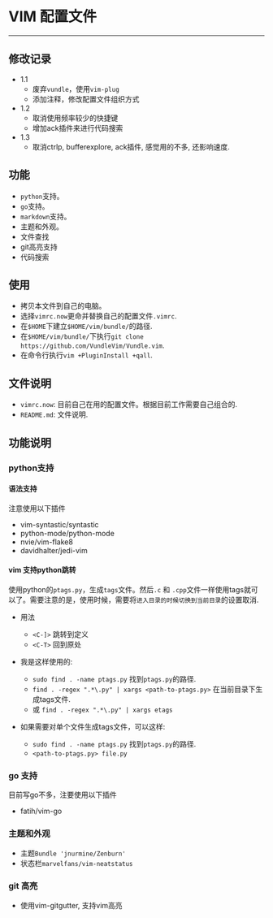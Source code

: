 # VIM 配置文件
---

## 修改记录
* 1.1
    * 废弃`vundle`，使用`vim-plug`
    * 添加注释，修改配置文件组织方式
* 1.2
    * 取消使用频率较少的快捷键
    * 增加ack插件来进行代码搜索
* 1.3
    * 取消ctrlp, bufferexplore, ack插件, 感觉用的不多, 还影响速度.  

## 功能
* `python`支持。
* `go`支持。
* `markdown`支持。
* 主题和外观。
* 文件查找
* git高亮支持
* 代码搜索

## 使用
* 拷贝本文件到自己的电脑。
* 选择`vimrc.now`更命并替换自己的配置文件`.vimrc`.
* 在`$HOME`下建立`$HOME/vim/bundle/`的路径.
* 在`$HOME/vim/bundle/`下执行`git clone https://github.com/VundleVim/Vundle.vim`.
* 在命令行执行`vim +PluginInstall +qall`.

## 文件说明
* `vimrc.now`: 目前自己在用的配置文件。根据目前工作需要自己组合的.
* `README.md`: 文件说明.

## 功能说明

### python支持

#### 语法支持
注意使用以下插件
* vim-syntastic/syntastic
* python-mode/python-mode
* nvie/vim-flake8
* davidhalter/jedi-vim

#### vim 支持python跳转
使用python的`ptags.py`，生成`tags`文件。然后`.c` 和 `.cpp`文件一样使用tags就可以了。需要注意的是，使用时候，需要将`进入目录的时候切换到当前目录`的设置取消.
* 用法
    * `<C-]>` 跳转到定义
    * `<C-T>` 回到原处

* 我是这样使用的:
    * `sudo find . -name ptags.py` 找到`ptags.py`的路径.
    * `find . -regex ".*\.py" | xargs <path-to-ptags.py>` 在当前目录下生成tags文件.
    * 或 `find . -regex ".*\.py" | xargs etags`
* 如果需要对单个文件生成tags文件，可以这样:
    * `sudo find . -name ptags.py` 找到`ptags.py`的路径.
    * `<path-to-ptags.py> file.py`

### go 支持
目前写go不多，注要使用以下插件
* fatih/vim-go

### 主题和外观
* 主题`Bundle 'jnurmine/Zenburn'`
* 状态栏`marvelfans/vim-neatstatus`

### git 高亮
* 使用vim-gitgutter, 支持vim高亮
